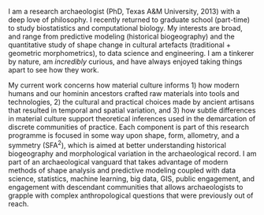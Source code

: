 I am a research archaeologist (PhD, Texas A&M University, 2013) with a deep love of philosophy. I recently returned to graduate school (part-time) to study biostatistics and computational biology. My interests are broad, and range from predictive modeling (historical biogeography) and the quantitative study of shape change in cultural artefacts (traditional + geometric morphometrics), to data science and engineering. I am a tinkerer by nature, am _incredibly_ curious, and have always enjoyed taking things apart to see how they work.

My current work concerns how material culture informs 1) how modern humans and our hominin ancestors crafted raw materials into tools and technologies, 2) the cultural and practical choices made by ancient artisans that resulted in temporal and spatial variation, and 3) how subtle differences in material culture support theoretical inferences used in the demarcation of discrete communities of practice. Each component is part of this research programme is focused in some way upon shape, form, allometry, and a symmetry (SFA<sup>2</sup>), which is aimed at better understanding historical biogeography and morphological variation in the archaeological record. I am part of an archaeological vanguard that takes advantage of modern methods of shape analysis and predictive modeling coupled with data science, statistics, machine learning, big data, GIS, public engagement, and engagement with descendant communities that allows archaeologists to grapple with complex anthropological questions that were previously out of reach.
